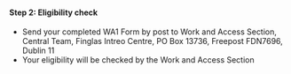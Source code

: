 ####  **Step 2: Eligibility check**

  * Send your completed WA1 Form by post to Work and Access Section, Central Team, Finglas Intreo Centre, PO Box 13736, Freepost FDN7696, Dublin 11 
  * Your eligibility will be checked by the Work and Access Section 
